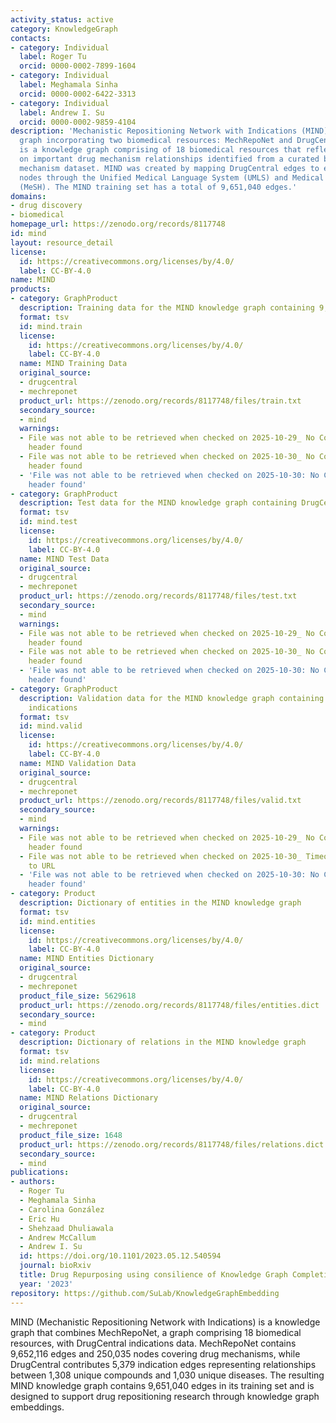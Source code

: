 ```yaml
---
activity_status: active
category: KnowledgeGraph
contacts:
- category: Individual
  label: Roger Tu
  orcid: 0000-0002-7899-1604
- category: Individual
  label: Meghamala Sinha
  orcid: 0000-0002-6422-3313
- category: Individual
  label: Andrew I. Su
  orcid: 0000-0002-9859-4104
description: 'Mechanistic Repositioning Network with Indications (MIND) is a knowledge
  graph incorporating two biomedical resources: MechRepoNet and DrugCentral. MechRepoNet
  is a knowledge graph comprising of 18 biomedical resources that reflects and expands
  on important drug mechanism relationships identified from a curated biomedical drug
  mechanism dataset. MIND was created by mapping DrugCentral edges to existing MechRepoNet
  nodes through the Unified Medical Language System (UMLS) and Medical Subject Headings
  (MeSH). The MIND training set has a total of 9,651,040 edges.'
domains:
- drug discovery
- biomedical
homepage_url: https://zenodo.org/records/8117748
id: mind
layout: resource_detail
license:
  id: https://creativecommons.org/licenses/by/4.0/
  label: CC-BY-4.0
name: MIND
products:
- category: GraphProduct
  description: Training data for the MIND knowledge graph containing 9,651,040 edges
  format: tsv
  id: mind.train
  license:
    id: https://creativecommons.org/licenses/by/4.0/
    label: CC-BY-4.0
  name: MIND Training Data
  original_source:
  - drugcentral
  - mechreponet
  product_url: https://zenodo.org/records/8117748/files/train.txt
  secondary_source:
  - mind
  warnings:
  - File was not able to be retrieved when checked on 2025-10-29_ No Content-Length
    header found
  - File was not able to be retrieved when checked on 2025-10-30_ No Content-Length
    header found
  - 'File was not able to be retrieved when checked on 2025-10-30: No Content-Length
    header found'
- category: GraphProduct
  description: Test data for the MIND knowledge graph containing DrugCentral indications
  format: tsv
  id: mind.test
  license:
    id: https://creativecommons.org/licenses/by/4.0/
    label: CC-BY-4.0
  name: MIND Test Data
  original_source:
  - drugcentral
  - mechreponet
  product_url: https://zenodo.org/records/8117748/files/test.txt
  secondary_source:
  - mind
  warnings:
  - File was not able to be retrieved when checked on 2025-10-29_ No Content-Length
    header found
  - File was not able to be retrieved when checked on 2025-10-30_ No Content-Length
    header found
  - 'File was not able to be retrieved when checked on 2025-10-30: No Content-Length
    header found'
- category: GraphProduct
  description: Validation data for the MIND knowledge graph containing DrugCentral
    indications
  format: tsv
  id: mind.valid
  license:
    id: https://creativecommons.org/licenses/by/4.0/
    label: CC-BY-4.0
  name: MIND Validation Data
  original_source:
  - drugcentral
  - mechreponet
  product_url: https://zenodo.org/records/8117748/files/valid.txt
  secondary_source:
  - mind
  warnings:
  - File was not able to be retrieved when checked on 2025-10-29_ No Content-Length
    header found
  - File was not able to be retrieved when checked on 2025-10-30_ Timeout connecting
    to URL
  - 'File was not able to be retrieved when checked on 2025-10-30: No Content-Length
    header found'
- category: Product
  description: Dictionary of entities in the MIND knowledge graph
  format: tsv
  id: mind.entities
  license:
    id: https://creativecommons.org/licenses/by/4.0/
    label: CC-BY-4.0
  name: MIND Entities Dictionary
  original_source:
  - drugcentral
  - mechreponet
  product_file_size: 5629618
  product_url: https://zenodo.org/records/8117748/files/entities.dict
  secondary_source:
  - mind
- category: Product
  description: Dictionary of relations in the MIND knowledge graph
  format: tsv
  id: mind.relations
  license:
    id: https://creativecommons.org/licenses/by/4.0/
    label: CC-BY-4.0
  name: MIND Relations Dictionary
  original_source:
  - drugcentral
  - mechreponet
  product_file_size: 1648
  product_url: https://zenodo.org/records/8117748/files/relations.dict
  secondary_source:
  - mind
publications:
- authors:
  - Roger Tu
  - Meghamala Sinha
  - Carolina González
  - Eric Hu
  - Shehzaad Dhuliawala
  - Andrew McCallum
  - Andrew I. Su
  id: https://doi.org/10.1101/2023.05.12.540594
  journal: bioRxiv
  title: Drug Repurposing using consilience of Knowledge Graph Completion methods
  year: '2023'
repository: https://github.com/SuLab/KnowledgeGraphEmbedding
---
```

MIND (Mechanistic Repositioning Network with Indications) is a knowledge graph that combines MechRepoNet, a graph comprising 18 biomedical resources, with DrugCentral indications data. MechRepoNet contains 9,652,116 edges and 250,035 nodes covering drug mechanisms, while DrugCentral contributes 5,379 indication edges representing relationships between 1,308 unique compounds and 1,030 unique diseases. The resulting MIND knowledge graph contains 9,651,040 edges in its training set and is designed to support drug repositioning research through knowledge graph embeddings.